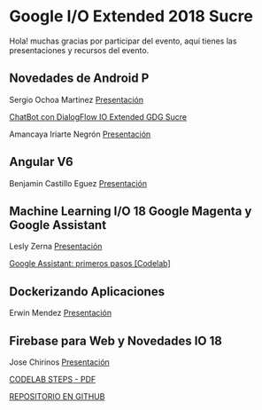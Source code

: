 # Google I/O Extended 2018 Sucre

Hola! muchas gracias por participar del evento, aquí tienes las presentaciones y recursos del evento.

## Novedades  de Android P
Sergio Ochoa Martinez [Presentación](https://docs.google.com/presentation/d/1bX9LgVMGiYu4jGuxLp9XkYOvdPuGZ8nATeNnrgeFNWw/edit?usp=sharing)

[ChatBot con DialogFlow IO Extended GDG Sucre](https://docs.google.com/presentation/d/1tEaBHy_SmtRdNPHwN39DY8Wygf73Wlwoj5BTMppUX2Q/edit?usp=sharing)

Amancaya Iriarte Negrón [Presentación](https://docs.google.com/presentation/d/1MslllVmgWA7SS0jNNOgVcp6xTiDLaLyfDxSsDvnfxSA/edit#slide=id.gc6f90357f_0_0)

## Angular V6
Benjamin Castillo Eguez [Presentación](https://docs.google.com/presentation/d/1emlhLooMhFixMWJ2hYQQgNIGDh3Uk5RJLr9heFAgz30/edit?usp=sharing)

## Machine Learning I/O 18 Google Magenta y Google Assistant
Lesly Zerna [Presentación](https://l.facebook.com/l.php?u=https%3A%2F%2Fgoo.gl%2FcSzVrj&h=AT3XgaETso_16x0fxUjYDxt77KJhal68U0XUz5DsHFE5_fg6jHG9xbX-7FLE4VmSKc04wudBFi4oH4rNmbNJAo6He7H_zNC5hgaq1VzOtjnQBJqWHXlq_KTuST1lRw)

[Google Assistant: primeros pasos [Codelab]](https://l.facebook.com/l.php?u=https%3A%2F%2Fgoo.gl%2F1BaCUx&h=AT3XgaETso_16x0fxUjYDxt77KJhal68U0XUz5DsHFE5_fg6jHG9xbX-7FLE4VmSKc04wudBFi4oH4rNmbNJAo6He7H_zNC5hgaq1VzOtjnQBJqWHXlq_KTuST1lRw)

## Dockerizando Aplicaciones
Erwin Mendez [Presentación](https://docs.google.com/presentation/d/1bAD_qIK2w3zIdlhBtDM_Mi_s8uD-eNDLiFGd9fAj9g8/edit#slide=id.p)

## Firebase para Web y Novedades IO 18
Jose Chirinos [Presentación](https://slides.com/josechirinos-1/conquistando-typescript/fullscreen)

[ CODELAB STEPS - PDF ](https://goo.gl/5NcDhG)

[ REPOSITORIO EN GITHUB ](https://github.com/firebase/friendlyeats-web)

